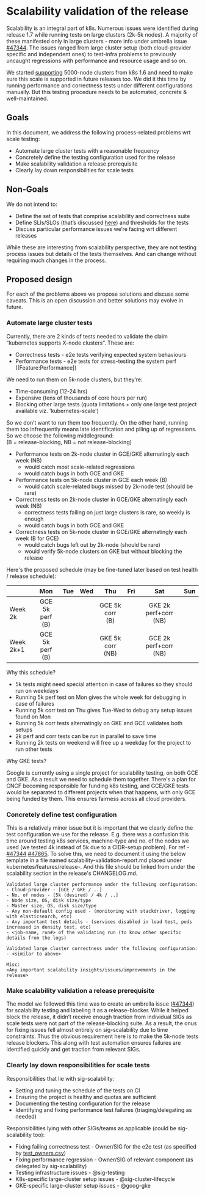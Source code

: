 # Scalability validation of the release

Scalability is an integral part of k8s. Numerous issues were identified during release 1.7 while running tests on large clusters (2k-5k nodes). A majority of these manifested only in large clusters - more info under umbrella issue [#47344]. The issues ranged from large cluster setup (both cloud-provider specific and independent ones) to test-infra problems to previously uncaught regressions with performance and resource usage and so on.

We started [supporting] 5000-node clusters from k8s 1.6 and need to make sure this scale is supported in future releases too. We did it this time by running performance and correctness tests under different configurations manually. But this testing procedure needs to be automated, concrete & well-maintained.

## Goals

In this document, we address the following process-related problems wrt scale testing:

- Automate large cluster tests with a reasonable frequency
- Concretely define the testing configuration used for the release
- Make scalability validation a release prerequisite
- Clearly lay down responsibilities for scale tests

## Non-Goals

We do not intend to:

- Define the set of tests that comprise scalability and correctness suite
- Define SLIs/SLOs (that’s discussed [here]) and thresholds for the tests
- Discuss particular performance issues we’re facing wrt different releases

While these are interesting from scalability perspective, they are not testing process issues but details of the tests themselves. And can change without requiring much changes in the process.

## Proposed design

For each of the problems above we propose solutions and discuss some caveats. This is an open discussion and better solutions may evolve in future.

### Automate large cluster tests

Currently, there are 2 kinds of tests needed to validate the claim “kubernetes supports X-node clusters”. These are:

- Correctness tests - e2e tests verifying expected system behaviours
- Performance tests - e2e tests for stress-testing the system perf ([Feature:Performance])

We need to run them on 5k-node clusters, but they’re:

- Time-consuming (12-24 hrs)
- Expensive (tens of thousands of core hours per run)
- Blocking other large tests (quota limitations + only one large test project available viz. 'kubernetes-scale')

So we don’t want to run them too frequently. On the other hand, running them too infrequently means late identification and piling up of regressions. So we choose the following middleground:  
(B = release-blocking, NB = not release-blocking)

- Performance tests on 2k-node cluster in GCE/GKE alternatingly each week (NB)
  - would catch most scale-related regressions
  - would catch bugs in both GCE and GKE
- Performance tests on 5k-node cluster in GCE each week (B)
  - would catch scale-related bugs missed by 2k-node test (should be rare)
- Correctness tests on 2k-node cluster in GCE/GKE alternatingly each week (NB)
  - correctness tests failing on just large clusters is rare, so weekly is enough
  - would catch bugs in both GCE and GKE
- Correctness tests on 5k-node cluster in GCE/GKE alternatingly each week (B for GCE)
  - would catch bugs left out by 2k-node (should be rare)
  - would verify 5k-node clusters on GKE but without blocking the release

Here's the proposed schedule (may be fine-tuned later based on test health / release schedule):

| | Mon | Tue | Wed | Thu | Fri | Sat | Sun
| ---- | :----: | :----: | :----:| :----: | :----: | :----: | :----:
| Week 2k | GCE 5k perf (B) | | | GCE 5k corr (B) | | GKE 2k perf+corr (NB) |
| Week 2k+1 | GCE 5k perf (B) | | | GKE 5k corr (NB) | | GCE 2k perf+corr (NB) |

Why this schedule?

- 5k tests might need special attention in case of failures so they should run on weekdays
- Running 5k perf test on Mon gives the whole week for debugging in case of failures
- Running 5k corr test on Thu gives Tue-Wed to debug any setup issues found on Mon
- Running 5k corr tests alternatingly on GKE and GCE validates both setups
- 2k perf and corr tests can be run in parallel to save time
- Running 2k tests on weekend will free up a weekday for the project to run other tests

Why GKE tests?

Google is currently using a single project for scalability testing, on both GCE and GKE. As a result we need to schedule them together. There's a plan for CNCF becoming responsible for funding k8s testing, and GCE/GKE tests would be separated to different projects when that happens, with only GCE being funded by them. This ensures fairness across all cloud providers.

### Concretely define test configuration

This is a relatively minor issue but it is important that we clearly define the test configuration we use for the release. E.g. there was a confusion this time around testing k8s services, machine-type and no. of the nodes we used (we tested 4k instead of 5k due to a CIDR-setup problem). For ref - [#47344] [#47865]. To solve this, we need to document it using the below template in a file named scalability-validation-report.md placed under kubernetes/features/release-<N>. And this file should be linked from under the scalability section in the release's CHANGELOG.md.

```
Validated large cluster performance under the following configuration:
- Cloud-provider - [GCE / GKE / ..]
- No. of nodes - [5k (desired) / 4k / ..]
- Node size, OS, disk size/type
- Master size, OS, disk size/type
- Any non-default config used - (monitoring with stackdriver, logging with elasticsearch, etc)
- Any important test details - (services disabled in load test, pods increased in density test, etc)
- <job-name, run#> of the validating run (to know other specific details from the logs)

Validated large cluster correctness under the following configuration:
- <similar to above>

Misc:
<Any important scalability insights/issues/improvements in the release>
```

### Make scalability validation a release prerequisite

The model we followed this time was to create an umbrella issue ([#47344]) for scalability testing and labeling it as a release-blocker. While it helped block the release, it didn’t receive enough traction from individual SIGs as scale tests were not part of the release-blocking suite. As a result, the onus for fixing issues fell almost entirely on sig-scalability due to time constraints. Thus the obvious requirement here is to make the 5k-node tests release blockers. This along with test automation ensures failures are identified quickly and get traction from relevant SIGs.

### Clearly lay down responsibilities for scale tests

Responsibilities that lie with sig-scalability:

- Setting and tuning the schedule of the tests on CI
- Ensuring the project is healthy and quotas are sufficient
- Documenting the testing configuration for the release
- Identifying and fixing performance test failures (triaging/delegating as needed)

Responsibilities lying with other SIGs/teams as applicable (could be sig-scalability too):

- Fixing failing correctness test - Owner/SIG for the e2e test (as specified by [test_owners.csv])
- Fixing performance regression - Owner/SIG of relevant component (as delegated by sig-scalability)
- Testing infrastructure issues - @sig-testing
- K8s-specific large-cluster setup issues - @sig-cluster-lifecycle
- GKE-specific large-cluster setup issues - @goog-gke


[#47344]: https://github.com/kubernetes/kubernetes/issues/47344
[supporting]: http://blog.kubernetes.io/2017/03/scalability-updates-in-kubernetes-1.6.html
[here]: https://docs.google.com/document/d/15rD6XBtKyvXXifkRAsAVFBqEGApQxDRWM3H1bZSBsKQ
[#47865]: https://github.com/kubernetes/kubernetes/issues/47865
[test_owners.csv]: https://github.com/kubernetes/kubernetes/blob/master/test/test_owners.csv
